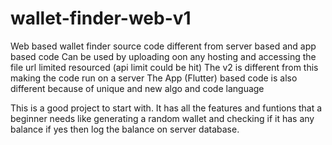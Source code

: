 # wallet-finder-web-v1
Web based wallet finder source code different from server based and app based code
Can be used by uploading oon any hosting and accessing the file url limited resourced (api limit could be hit)
The v2 is different from this making the code run on a server
The App (Flutter) based code is also different because of unique and new algo and code language

This is a good project to start with.
It has all the features and funtions that a beginner needs like generating a random wallet and checking if it has any balance if yes then log the balance on server database.
